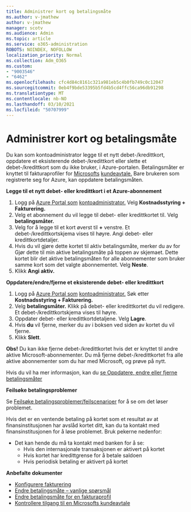```yaml
---
title: Administrer kort og betalingsmåte
ms.author: v-jmathew
author: v-jmathew
manager: scotv
ms.audience: Admin
ms.topic: article
ms.service: o365-administration
ROBOTS: NOINDEX, NOFOLLOW
localization_priority: Normal
ms.collection: Adm_O365
ms.custom:
- "9003546"
- "6462"
ms.openlocfilehash: cfc4d84c8161c321a981eb5c4b0fb749c0c12047
ms.sourcegitcommit: 0eb4f9bde53395b5fd4b5cd4ffc56ca96db91298
ms.translationtype: MT
ms.contentlocale: nb-NO
ms.lasthandoff: 03/10/2021
ms.locfileid: "50707999"
---
```

# <a name="manage-card-and-payment-method"></a>Administrer kort og betalingsmåte

Du kan som kontoadministrator legge til et nytt debet-/kredittkort, oppdatere et eksisterende debet-/kredittkort eller slette et debet-/kredittkort som du ikke bruker, i Azure-portalen. Betalingsmåter er knyttet til fakturaprofiler for [Microsofts](https://docs.microsoft.com/azure/billing/billing-how-to-change-credit-card?WT.mc_id=Portal-Microsoft_Azure_Support#check-access-to-a-microsoft-customer-agreement) [kundeavtale.](https://docs.microsoft.com/azure/billing/billing-how-to-change-credit-card?WT.mc_id=Portal-Microsoft_Azure_Support#change-payment-method-for-a-billing-profile) Bare brukeren som registrerte seg for Azure, kan oppdatere betalingsmåten.

**Legge til et nytt debet- eller kredittkort i et Azure-abonnement**

1. Logg på [Azure Portal som](https://ms.portal.azure.com/) [kontoadministrator.](https://docs.microsoft.com/azure/cost-management-billing/manage/billing-subscription-transfer?WT.mc_id=Portal-Microsoft_Azure_Support#whoisaa) Velg **Kostnadsstyring + Fakturering.**
2. Velg et abonnement du vil legge til debet- eller kredittkortet til. Velg **betalingsmåter.**
3. Velg for å legge til et kort øverst til **+** venstre. Et debet-/kredittkortskjema vises til høyre. Angi debet- eller kredittkortdetaljer.
4. Hvis du vil gjøre dette kortet til  aktiv betalingsmåte, merker du av for Gjør dette til min aktive betalingsmåte på toppen av skjemaet. Dette kortet blir det aktive betalingsmåten for alle abonnementer som bruker samme kort som det valgte abonnementet. Velg **Neste**.
5. Klikk **Angi aktiv.** 
 
**Oppdatere/endre/fjerne et eksisterende debet- eller kredittkort**

1.  Logg på [Azure Portal som](https://portal.azure.com/) [kontoadministrator.](https://docs.microsoft.com/azure/billing/billing-subscription-transfer?WT.mc_id=Portal-Microsoft_Azure_Support#whoisaa) Søk etter **Kostnadsstyring + Fakturering.**
2.  Velg **betalingsmåter.** Klikk på debet- eller kredittkortet du vil redigere. Et debet-/kredittkortskjema vises til høyre.
3.  Oppdater debet- eller kredittkortdetaljene. Velg **Lagre**.
4.  Hvis **du** vil fjerne, merker du av i boksen ved siden av kortet du vil fjerne.
5.  Klikk **Slett**.

**Obs!** Du kan ikke fjerne debet-/kredittkortet hvis det er knyttet til andre aktive Microsoft-abonnementer. Du må fjerne debet-/kredittkortet fra alle aktive abonnementer som du har med Microsoft, og prøve på nytt.

Hvis du vil ha mer informasjon, kan du [se Oppdatere, endre eller fjerne betalingsmåter](https://docs.microsoft.com/azure/billing/billing-how-to-change-credit-card?WT.mc_id=Portal-Microsoft_Azure_Support)

**Feilsøke betalingsproblemer**

Se [Feilsøke betalingsproblemer/feilscenarioer](https://docs.microsoft.com/azure/cost-management-billing/manage/billing-troubleshoot-azure-payment-issues) for å se om det løser problemet.

Hvis det er en ventende betaling på kortet som et resultat av at finansinstitusjonen har avslåd kortet ditt, kan du ta kontakt med finansinstitusjonen for å løse problemet.  Bruk pekerne nedenfor:

- Det kan hende du må ta kontakt med banken for å se: 
    - Hvis den internasjonale transaksjonen er aktivert på kortet
    - Hvis kortet har kredittgrense for å betale saldoen
    - Hvis periodisk betaling er aktivert på kortet

**Anbefalte dokumenter**

- [Konfigurere fakturering](https://docs.microsoft.com/azure/cost-management-billing/manage/pay-by-invoice)
- [Endre betalingsmåte – vanlige spørsmål](https://docs.microsoft.com/azure/cost-management-billing/manage/change-credit-card?WT.mc_id=Portal-Microsoft_Azure_Support#frequently-asked-questions)
- [Endre betalingsmåte for en fakturaprofil](https://docs.microsoft.com/azure/cost-management-billing/manage/change-credit-card?WT.mc_id=Portal-Microsoft_Azure_Support#change-payment-method-for-a-billing-profile)
- [Kontrollere tilgang til en Microsofts kundeavtale](https://docs.microsoft.com/azure/cost-management-billing/manage/change-credit-card?WT.mc_id=Portal-Microsoft_Azure_Support#check-access-to-a-microsoft-customer-agreement)
